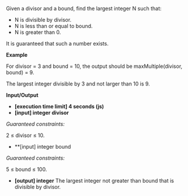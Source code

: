 Given a divisor and a bound, find the largest integer N such that:

-   N is divisible by divisor.
-   N is less than or equal to bound.
-   N is greater than 0.

It is guaranteed that such a number exists.

**Example**

For divisor = 3 and bound = 10, the output should be
maxMultiple(divisor, bound) = 9.

The largest integer divisible by 3 and not larger than 10 is 9.

**Input/Output**

- **[execution time limit] 4 seconds (js)**
- **[input] integer divisor**

*Guaranteed constraints:*

2 ≤ divisor ≤ 10.

-   **[input] integer bound

*Guaranteed constraints:*

5 ≤ bound ≤ 100.

-   **[output] integer**
The largest integer not greater than bound that is divisible by divisor.